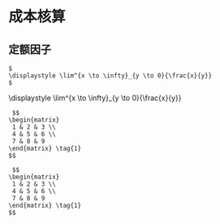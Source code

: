 # 成本核算





## 定额因子



```
$
\displaystyle \lim^{x \to \infty}_{y \to 0}{\frac{x}{y}}
$
```

\displaystyle \lim^{x \to \infty}_{y \to 0}{\frac{x}{y}}

```text
 $$
\begin{matrix}
 1 & 2 & 3 \\
 4 & 5 & 6 \\
 7 & 8 & 9 
\end{matrix} \tag{1}
$$
```

```
 $$
\begin{matrix}
 1 & 2 & 3 \\
 4 & 5 & 6 \\
 7 & 8 & 9 
\end{matrix} \tag{1}
$$
```

